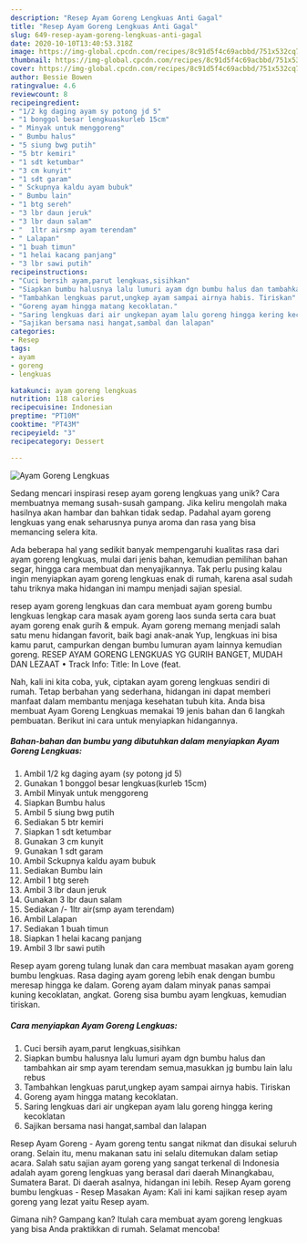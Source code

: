 ```yaml
---
description: "Resep Ayam Goreng Lengkuas Anti Gagal"
title: "Resep Ayam Goreng Lengkuas Anti Gagal"
slug: 649-resep-ayam-goreng-lengkuas-anti-gagal
date: 2020-10-10T13:40:53.318Z
image: https://img-global.cpcdn.com/recipes/8c91d5f4c69acbbd/751x532cq70/ayam-goreng-lengkuas-foto-resep-utama.jpg
thumbnail: https://img-global.cpcdn.com/recipes/8c91d5f4c69acbbd/751x532cq70/ayam-goreng-lengkuas-foto-resep-utama.jpg
cover: https://img-global.cpcdn.com/recipes/8c91d5f4c69acbbd/751x532cq70/ayam-goreng-lengkuas-foto-resep-utama.jpg
author: Bessie Bowen
ratingvalue: 4.6
reviewcount: 8
recipeingredient:
- "1/2 kg daging ayam sy potong jd 5"
- "1 bonggol besar lengkuaskurleb 15cm"
- " Minyak untuk menggoreng"
- " Bumbu halus"
- "5 siung bwg putih"
- "5 btr kemiri"
- "1 sdt ketumbar"
- "3 cm kunyit"
- "1 sdt garam"
- " Sckupnya kaldu ayam bubuk"
- " Bumbu lain"
- "1 btg sereh"
- "3 lbr daun jeruk"
- "3 lbr daun salam"
- "  1ltr airsmp ayam terendam"
- " Lalapan"
- "1 buah timun"
- "1 helai kacang panjang"
- "3 lbr sawi putih"
recipeinstructions:
- "Cuci bersih ayam,parut lengkuas,sisihkan"
- "Siapkan bumbu halusnya lalu lumuri ayam dgn bumbu halus dan tambahkan air smp ayam terendam semua,masukkan jg bumbu lain lalu rebus"
- "Tambahkan lengkuas parut,ungkep ayam sampai airnya habis. Tiriskan"
- "Goreng ayam hingga matang kecoklatan."
- "Saring lengkuas dari air ungkepan ayam lalu goreng hingga kering kecoklatan"
- "Sajikan bersama nasi hangat,sambal dan lalapan"
categories:
- Resep
tags:
- ayam
- goreng
- lengkuas

katakunci: ayam goreng lengkuas 
nutrition: 118 calories
recipecuisine: Indonesian
preptime: "PT10M"
cooktime: "PT43M"
recipeyield: "3"
recipecategory: Dessert

---
```



![Ayam Goreng Lengkuas](https://img-global.cpcdn.com/recipes/8c91d5f4c69acbbd/751x532cq70/ayam-goreng-lengkuas-foto-resep-utama.jpg)

Sedang mencari inspirasi resep ayam goreng lengkuas yang unik? Cara membuatnya memang susah-susah gampang. Jika keliru mengolah maka hasilnya akan hambar dan bahkan tidak sedap. Padahal ayam goreng lengkuas yang enak seharusnya punya aroma dan rasa yang bisa memancing selera kita.

Ada beberapa hal yang sedikit banyak mempengaruhi kualitas rasa dari ayam goreng lengkuas, mulai dari jenis bahan, kemudian pemilihan bahan segar, hingga cara membuat dan menyajikannya. Tak perlu pusing kalau ingin menyiapkan ayam goreng lengkuas enak di rumah, karena asal sudah tahu triknya maka hidangan ini mampu menjadi sajian spesial.

resep ayam goreng lengkuas dan cara membuat ayam goreng bumbu lengkuas lengkap cara masak ayam goreng laos sunda serta cara buat ayam goreng enak gurih &amp; empuk. Ayam goreng memang menjadi salah satu menu hidangan favorit, baik bagi anak-anak Yup, lengkuas ini bisa kamu parut, campurkan dengan bumbu lumuran ayam lainnya kemudian goreng. RESEP AYAM GORENG LENGKUAS YG GURIH BANGET, MUDAH DAN LEZAAT • Track Info: Title: In Love (feat.


Nah, kali ini kita coba, yuk, ciptakan ayam goreng lengkuas sendiri di rumah. Tetap berbahan yang sederhana, hidangan ini dapat memberi manfaat dalam membantu menjaga kesehatan tubuh kita. Anda bisa membuat Ayam Goreng Lengkuas memakai 19 jenis bahan dan 6 langkah pembuatan. Berikut ini cara untuk menyiapkan hidangannya.

<!--inarticleads1-->

##### Bahan-bahan dan bumbu yang dibutuhkan dalam menyiapkan Ayam Goreng Lengkuas:

1. Ambil 1/2 kg daging ayam (sy potong jd 5)
1. Gunakan 1 bonggol besar lengkuas(kurleb 15cm)
1. Ambil  Minyak untuk menggoreng
1. Siapkan  Bumbu halus
1. Ambil 5 siung bwg putih
1. Sediakan 5 btr kemiri
1. Siapkan 1 sdt ketumbar
1. Gunakan 3 cm kunyit
1. Gunakan 1 sdt garam
1. Ambil  Sckupnya kaldu ayam bubuk
1. Sediakan  Bumbu lain
1. Ambil 1 btg sereh
1. Ambil 3 lbr daun jeruk
1. Gunakan 3 lbr daun salam
1. Sediakan  /- 1ltr air(smp ayam terendam)
1. Ambil  Lalapan
1. Sediakan 1 buah timun
1. Siapkan 1 helai kacang panjang
1. Ambil 3 lbr sawi putih


Resep ayam goreng tulang lunak dan cara membuat masakan ayam goreng bumbu lengkuas. Rasa daging ayam goreng lebih enak dengan bumbu meresap hingga ke dalam. Goreng ayam dalam minyak panas sampai kuning kecoklatan, angkat. Goreng sisa bumbu ayam lengkuas, kemudian tiriskan. 

<!--inarticleads2-->

##### Cara menyiapkan Ayam Goreng Lengkuas:

1. Cuci bersih ayam,parut lengkuas,sisihkan
1. Siapkan bumbu halusnya lalu lumuri ayam dgn bumbu halus dan tambahkan air smp ayam terendam semua,masukkan jg bumbu lain lalu rebus
1. Tambahkan lengkuas parut,ungkep ayam sampai airnya habis. Tiriskan
1. Goreng ayam hingga matang kecoklatan.
1. Saring lengkuas dari air ungkepan ayam lalu goreng hingga kering kecoklatan
1. Sajikan bersama nasi hangat,sambal dan lalapan


Resep Ayam Goreng - Ayam goreng tentu sangat nikmat dan disukai seluruh orang. Selain itu, menu makanan satu ini selalu ditemukan dalam setiap acara. Salah satu sajian ayam goreng yang sangat terkenal di Indonesia adalah ayam goreng lengkuas yang berasal dari daerah Minangkabau, Sumatera Barat. Di daerah asalnya, hidangan ini lebih. Resep Ayam goreng bumbu lengkuas - Resep Masakan Ayam: Kali ini kami sajikan resep ayam goreng yang lezat yaitu Resep ayam. 

Gimana nih? Gampang kan? Itulah cara membuat ayam goreng lengkuas yang bisa Anda praktikkan di rumah. Selamat mencoba!

